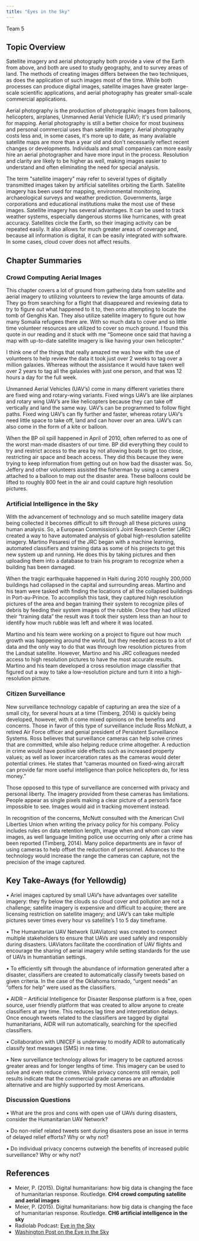 ```yaml
---
title: "Eyes in the Sky"
---
```


Team 5

## Topic Overview
Satellite imagery and aerial photography both provide a view of the Earth from above, and both are used to study geography, and to survey areas of land. The methods of creating images differs between the two techniques, as does the application of such images most of the time. While both processes can produce digital images, satellite images have greater large-scale scientific applications, and aerial photography has greater small-scale commercial applications.

Aerial photography is the production of photographic images from balloons, helicopters, airplanes, Unmanned Aerial Vehicle (UAV); it's used primarily for mapping. Aerial photography is still a better choice for most business and personal commercial uses than satellite imagery. Aerial photography costs less and, in some cases, it's more up to date, as many available satellite maps are more than a year old and don't necessarily reflect recent changes or developments. Individuals and small companies can more easily hire an aerial photographer and have more input in the process. Resolution and clarity are likely to be higher as well, making images easier to understand and often eliminating the need for special analysis.

The term "satellite imagery" may refer to several types of digitally transmitted images taken by artificial satellites orbiting the Earth. Satellite imagery has been used for mapping, environmental monitoring, archaeological surveys and weather prediction. Governments, large corporations and educational institutions make the most use of these images. Satellite imagery has several advantages. It can be used to track weather systems, especially dangerous storms like hurricanes, with great accuracy. Satellites circle the Earth, so their imaging activity can be repeated easily. It also allows for much greater areas of coverage and, because all information is digital, it can be easily integrated with software. In some cases, cloud cover does not affect results.


## Chapter Summaries

### Crowd Computing Aerial Images
This chapter covers a lot of ground from gathering data from satellite and aerial imagery to utilizing volunteers to review the large amounts of data. They go from searching for a flight that disappeared and reviewing data to try to figure out what happened to it to, then onto attempting to locate the tomb of Genghis Kan. They also utilize satellite imagery to figure out how many Somalia refugees there are. With so much data to cover and so little time volunteer resources are utilized to cover so much ground. I found this quote in our reading and it stuck with me “Someone once said that having a map with up-to-date satellite imagery is like having your own helicopter.”

I think one of the things that really amazed me was how with the use of volunteers to help review the data it took just over 2 weeks to tag over a million galaxies. Whereas without the assistance it would have taken well over 2 years to tag all the galaxies with just one person, and that was 12 hours a day for the full week.

Unmanned Aerial Vehicles (UAV’s) come in many different varieties there are fixed wing and rotary-wing variants. Fixed wings UAV’s are like airplanes and rotary wing UAV’s are like helicopters because they can take off vertically and land the same way. UAV’s can be programmed to follow flight paths. Fixed wing UAV’s can fly further and faster, whereas rotary UAV’s need little space to take off, land and can hover over an area. UAV’s can also come in the form of a kite or balloon.

When the BP oil spill happened in April of 2010, often referred to as one of the worst man-made disasters of our time. BP did everything they could to try and restrict access to the area by not allowing boats to get too close, restricting air space and beach access. They did this because they were trying to keep information from getting out on how bad the disaster was. So, Jeffery and other volunteers assisted the fisherman by using a camera attached to a balloon to map out the disaster area. These balloons could be lifted to roughly 800 feet in the air and could capture high resolution pictures.


### Artificial Intelligence in the Sky
With the advancement of technology and so much satellite imagery data being collected it becomes difficult to sift through all these pictures using human analysis. So, a European Commission’s Joint Research Center (JRC) created a way to have automated analysis of global high-resolution satellite imagery. Martino Pesaresi of the JRC began with a machine learning, automated classifiers and training data as some of his projects to get this new system up and running. He does this by taking pictures and then uploading them into a database to train his program to recognize when a building has been damaged.

When the tragic earthquake happened in Haiti during 2010 roughly 200,000 buildings had collapsed in the capital and surrounding areas. Martino and his team were tasked with finding the locations of all the collapsed buildings in Port-au-Prince. To accomplish this task, they captured high resolution pictures of the area and began training their system to recognize piles of debris by feeding their system images of the rubble. Once they had utilized their “training data” the result was it took their system less than an hour to identify how much rubble was left and where it was located.

Martino and his team were working on a project to figure out how much growth was happening around the world, but they needed access to a lot of data and the only way to do that was through low resolution pictures from the Landsat satellite. However, Martino and his JRC colleagues needed access to high resolution pictures to have the most accurate results. Martino and his team developed a cross resolution image classifier that figured out a way to take a low-resolution picture and turn it into a high-resolution picture.


### Citizen Surveillance 
New surveillance technology capable of capturing an area the size of a small city, for several hours at a time (Timberg, 2014) is quickly being developed, however, with it come mixed opinions on the benefits and concerns.  Those in favor of this type of surveillance include Ross McNutt, a retired Air Force officer and genial president of Persistent Surveillance Systems. Ross believes that surveillance cameras can help solve crimes that are committed, while also helping reduce crime altogether.  A reduction in crime would have positive side effects such as increased property values; as well as lower incarceration rates as the cameras would deter potential crimes.  He states that “cameras mounted on fixed-wing aircraft can provide far more useful intelligence than police helicopters do, for less money.” 

Those opposed to this type of surveillance are concerned with privacy and personal liberty. The imagery provided from these cameras has limitations.  People appear as single pixels making a clear picture of a person’s face impossible to see. Images would aid in tracking movement instead.

In recognition of the concerns, McNutt consulted with the American Civil Liberties Union when writing the privacy policy for his company.  Policy includes rules on data retention length, image when and whom can view images, as well language limiting police use occurring only after a crime has been reported (Timberg, 2014). Many police departments are in favor of using cameras to help offset the reduction of personnel.  Advances to the technology would increase the range the cameras can capture, not the precision of the image captured.  



## Key Take-Aways (for Yellowdig)
•	Ariel images captured by small UAV’s have advantages over satellite imagery: they fly below the clouds so cloud cover and pollution are not a challenge; satellite imagery is expensive and difficult to acquire; there are licensing restriction on satellite imagery; and UAV’s can take multiple pictures sever times every hour vs satellite’s 1 to 5 day timeframe.  

•	The Humanitarian UAV Network (UAViators) was created to connect multiple stakeholders to ensure that UAVs are used safely and responsibly during disasters.  UAViators facilitate the coordination of UAV flights and encourage the sharing of aerial imagery while setting standards for the use of UAVs in humantiatian settings.  

•	To efficiently sift through the abundance of information generated after a disaster, classifiers are created to automatically classify tweets based on given criteria.  In the case of the Oklahoma tornado, “urgent needs” an “offers for help” were used as the classifiers. 

•	AIDR – Artificial Intelligence for Disaster Response platform is a free, open source, user friendly platform that was created to allow anyone to create classifiers at any time.  This reduces lag time and interpretation delays.  Once enough tweets related to the classifiers are tagged by digital humanitarians, AIDR will run automatically, searching for the specified classifiers. 

•	Collaboration with UNICEF is underway to modify AIDR to automatically classify text messages (SMS) in rea time. 

•	New surveillance technology allows for imagery to be captured across greater areas and for longer lengths of time.  This imagery can be used to solve and even reduce crimes.  While privacy concerns still remain, poll results indicate that the commercial grade cameras are an affordable alternative and are highly supported by most Americans.  

### Discussion Questions
•	What are the pros and cons with open use of UAVs during disasters, consider the Humanitarian UAV Network?

•	Do non-relief related tweets sent during disasters pose an issue in terms of delayed relief efforts?  Why or why not?  

•	Do individual privacy concerns outweigh the benefits of increased public surveillance?  Why or why not? 



## References

*	Meier, P. (2015). Digital humanitarians: how big data is changing the face of humanitarian response. Routledge. **CH4 crowd computing satellite and aerial images**  
*	Meier, P. (2015). Digital humanitarians: how big data is changing the face of humanitarian response. Routledge. **CH6 artificial intelligence in the sky**  
*	Radiolab Podcast: [Eye in the Sky](https://www.wnycstudios.org/story/eye-sky)   
* [Washington Post on the Eye in the Sky](https://www.washingtonpost.com/business/technology/new-surveillance-technology-can-track-everyone-in-an-area-for-several-hours-at-a-time/2014/02/05/82f1556e-876f-11e3-a5bd-844629433ba3_story.html)   



